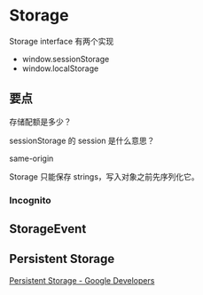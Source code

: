 # Storage

Storage interface 有两个实现

- window.sessionStorage
- window.localStorage

## 要点

存储配额是多少？

sessionStorage 的 session 是什么意思？

same-origin

Storage 只能保存 strings，写入对象之前先序列化它。

### Incognito


## StorageEvent



## Persistent Storage

[Persistent Storage - Google Developers](https://developers.google.com/web/updates/2016/06/persistent-storage)
